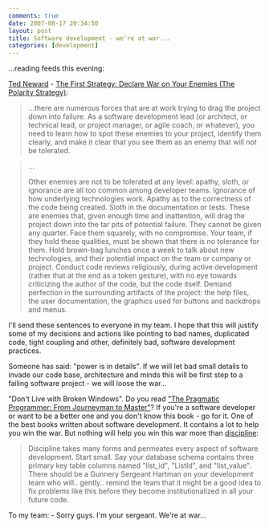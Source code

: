 ```yaml
---
comments: true
date: 2007-08-17 20:34:50
layout: post
title: Software development - we're at war...
categories: [development]
---
```


...reading feeds this evening:

[Ted Neward](http://blogs.tedneward.com) - [The First Strategy: Declare War on Your Enemies (The Polarity Strategy)](http://blogs.tedneward.com/2007/07/28/The+First+Strategy+Declare+War+On+Your+Enemies+The+Polarity+Strategy.aspx):

> ...there are numerous forces that are at work trying to drag the project down into failure. As a software development lead (or architect, or technical lead, or project manager, or agile coach, or whatever), you need to learn how to spot these enemies to your project, identify them clearly, and make it clear that you see them as an enemy that will not be tolerated.

> ...
> 
> Other enemies are not to be tolerated at any level: apathy, sloth, or ignorance are all too common among developer teams. Ignorance of how underlying technologies work. Apathy as to the correctness of the code being created. Sloth in the documentation or tests. These are enemies that, given enough time and inattention, will drag the project down into the tar pits of potential failure. They cannot be given any quarter. Face them squarely, with no compromise. Your team, if they hold these qualities, must be shown that there is no tolerance for them. Hold brown-bag lunches once a week to talk about new technologies, and their potential impact on the team or company or project. Conduct code reviews religiously, during active development (rather that at the end as a token gesture), with no eye towards criticizing the author of the code, but the code itself. Demand perfection in the surrounding artifacts of the project: the help files, the user documentation, the graphics used for buttons and backdrops and menus.

I'll send these sentences to everyone in my team. I hope that this will justify some of my decisions and actions like pointing to bad names, duplicated code, tight coupling and other, definitely bad, software development practices. 

Someone has said: "power is in details". If we will let bad small details to invade our code base, architecture and minds this will be first step to a failing software project - we will loose the war...

"Don't Live with Broken Windows". Do you read ["The Pragmatic Programmer: From Journeyman to Master"](http://www.pragmaticprogrammer.com/ppbook/index.shtml)? If you're a software developer or want to be a better one and you don't know this book - go for it. One of the best books written about software development. It contains a lot to help you win the war. But nothing will help you win this war more than [discipline](http://www.codinghorror.com/blog/archives/000931.html):

> Discipline takes many forms and permeates every aspect of software development. Start small. Say your database schema contains three primary key table columns named "list_id", "ListId", and "list_value". There should be a Gunnery Sergeant Hartman on your development team who will.. gently.. remind the team that it might be a good idea to fix problems like this before they become institutionalized in all your future code.

To my team: - Sorry guys. I'm your sergeant. We're at war...
